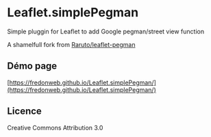 # Leaflet.simplePegman
Simple pluggin for Leaflet to add Google pegman/street view function

A shamelfull fork from [Raruto/leaflet-pegman](https://github.com/Raruto/leaflet-pegman)

## Démo page

[https://fredonweb.github.io/Leaflet.simplePegman/](https://fredonweb.github.io/Leaflet.simplePegman/)

## Licence

Creative Commons Attribution 3.0
